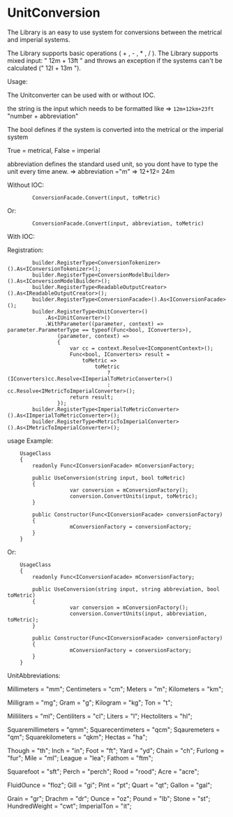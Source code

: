 # UnitConversion

The Library is an easy to use system for conversions between the metrical and imperial systems.

The Library supports basic operations ( + , - , * , / ).
The Library supports mixed input: " 12m + 13ft " and throws an exception if the systems can't be calculated (" 12l + 13m ").

Usage:

The Unitconverter can be used with or without IOC.

the string is the input which needs to be formatted like => `12m+12km+23ft`
"number + abbreviation"

The bool defines if the system is converted into the metrical or the imperial system

True = metrical, False = imperial

abbreviation defines the standard used unit, so you dont have to type the unit every time anew. => abbreviation ="m" => 12+12= 24m

Without IOC:

            ConversionFacade.Convert(input, toMetric)
Or:

            ConversionFacade.Convert(input, abbreviation, toMetric)

With IOC:

Registration:

            builder.RegisterType<ConversionTokenizer>().As<IConversionTokenizer>();
            builder.RegisterType<ConversionModelBuilder>().As<IConversionModelBuilder>();
            builder.RegisterType<ReadableOutputCreator>().As<IReadableOutputCreator>();
            builder.RegisterType<ConversionFacade>().As<IConversionFacade>();
            builder.RegisterType<UnitConverter>()
                .As<IUnitConverter>()
                .WithParameter((parameter, context) => parameter.ParameterType == typeof(Func<bool, IConverters>),
                    (parameter, context) =>
                    {
                        var cc = context.Resolve<IComponentContext>();
                        Func<bool, IConverters> result =
                            toMetric =>
                                toMetric
                                    ? (IConverters)cc.Resolve<IImperialToMetricConverter>()
                                    : cc.Resolve<IMetricToImperialConverter>();
                        return result;
                    });
            builder.RegisterType<ImperialToMetricConverter>().As<IImperialToMetricConverter>();
            builder.RegisterType<MetricToImperialConverter>().As<IMetricToImperialConverter>();
            
usage Example:
            
        UsageClass
        {
            readonly Func<IConversionFacade> mConversionFactory;
            
            public UseConversion(string input, bool toMetric)
            {
                        var conversion = mConversionFactory();
                        conversion.ConvertUnits(input, toMetric);
            }
            
            public Constructor(Func<IConversionFacade> conversionFactory)
            {
                        mConversionFactory = conversionFactory;
            }
        }
Or:         

        UsageClass
        {
            readonly Func<IConversionFacade> mConversionFactory;
            
            public UseConversion(string input, string abbreviation, bool toMetric)
            {
                        var conversion = mConversionFactory();
                        conversion.ConvertUnits(input, abbreviation, toMetric);
            }
            
            public Constructor(Func<IConversionFacade> conversionFactory)
            {
                        mConversionFactory = conversionFactory;
            }
        }
        
UnitAbbreviations:

Millimeters = "mm";
Centimeters = "cm";
Meters = "m";
Kilometers = "km";

Milligram = "mg";
Gram = "g";
Kilogram = "kg";
Ton = "t";

Milliliters = "ml";
Centiliters = "cl";
Liters = "l";
Hectoliters = "hl";

Squaremillimeters = "qmm";
Squarecentimeters = "qcm";
Sqauremeters = "qm";
Squarekilometers = "qkm";
Hectas = "ha";

Though = "th";
Inch = "in";
Foot = "ft";
Yard = "yd";
Chain = "ch";
Furlong = "fur";
Mile = "mI";
League = "lea";
Fathom = "ftm";

Squarefoot = "sft";
Perch = "perch";
Rood = "rood";
Acre = "acre";

FluidOunce = "floz";
Gill = "gi";
Pint = "pt";
Quart = "qt";
Gallon = "gal";

Grain = "gr";
Drachm = "dr";
Ounce = "oz";
Pound = "lb";
Stone = "st";
HundredWeight = "cwt";
ImperialTon = "it";
